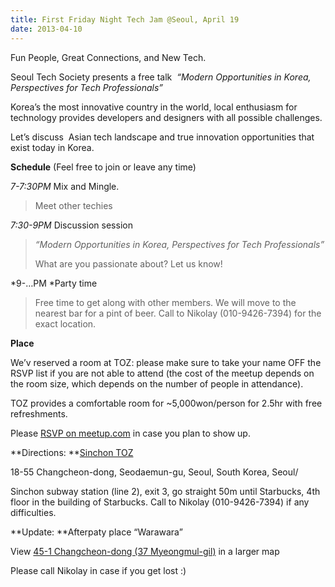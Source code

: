 ```yaml
---
title: First Friday Night Tech Jam @Seoul, April 19
date: 2013-04-10
---
```

Fun People, Great Connections, and New Tech.

Seoul Tech Society presents a free talk  *“Modern Opportunities in
Korea, Perspectives for Tech Professionals”*

Korea’s the most innovative country in the world, local enthusiasm for
technology provides developers and designers with all possible
challenges.

Let’s discuss  Asian tech landscape and true innovation opportunities
that exist today in Korea.

**Schedule** (Feel free to join or leave any time)

*7-7:30PM* Mix and Mingle.

> Meet other techies

*7:30-9PM* Discussion session

> *“Modern Opportunities in Korea, Perspectives for Tech Professionals”*
>
> What are you passionate about? Let us know!

*9-…PM *Party time

> Free time to get along with other members. We will move to the nearest
> bar for a pint of beer. Call to Nikolay (010-9426-7394) for the exact
> location.

**Place**

We’v reserved a room at TOZ: please make sure to take your name OFF the
RSVP list if you are not able to attend (the cost of the meetup depends
on the room size, which depends on the number of people in attendance).

TOZ provides a comfortable room for \~5,000won/person for 2.5hr with
free refreshments.

Please [RSVP on
meetup.com](http://www.meetup.com/computer-science-society/events/111470142/) in
case you plan to show up. 

**Directions: **[Sinchon
TOZ](https://maps.google.com/maps?q=37.556471,126.937097&ll=37.556436,126.936927&spn=0.001529,0.00327&num=1&t=m&z=19)

18-55 Changcheon-dong, Seodaemun-gu, Seoul, South Korea, Seoul/

Sinchon subway station (line 2), exit 3, go straight 50m until
Starbucks, 4th floor in the building of Starbucks. Call to Nikolay
(010-9426-7394) if any difficulties.

**Update: **Afterpaty place “Warawara”

View [45-1 Changcheon-dong (37
Myeongmul-gil)](https://maps.google.com/maps/ms?msa=0&msid=216735581831034000805.0004dab3a83fd9e6d51ce&ie=UTF8&t=m&ll=37.557847,126.938267&spn=0.005954,0.009141&z=16&source=embed)
in a larger map

Please call Nikolay in case if you get lost :)


